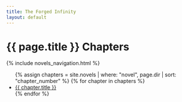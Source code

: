 ```yaml
---
title: The Forged Infinity
layout: default
---
```


<h1>{{ page.title }} Chapters</h1>
{% include novels_navigation.html %}
<ul>
  {% assign chapters = site.novels | where: "novel", page.dir | sort: "chapter_number" %}
  {% for chapter in chapters %}
    <li><a href="{{ chapter.url }}">{{ chapter.title }}</a></li>
  {% endfor %}
</ul>